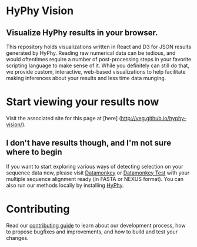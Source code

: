 # HyPhy Vision
## Visualize HyPhy results in your browser. 

This repository holds visualizations written in React and D3 for JSON results
generated by HyPhy. Reading raw numerical data can be tedious, and would
oftentimes require a number of post-processing steps in your favorite scripting
language to make sense of it. While you definitely can still do that, we provide
custom, interactive, web-based visualizations to help facilitate making
inferences about your results and less time data munging.

# Start viewing your results now
Visit the associated site for this page at [here]
(http://veg.github.io/hyphy-vision/).

## I don't have results though, and I'm not sure where to begin
If you want to start exploring various ways of detecting selection on your
sequence data now, please visit [Datamonkey](datamonkey.org) or [Datamonkey
Test](test.datamonkey.org) with your multiple sequence alignment ready (in FASTA
or NEXUS format). You can also run our methods locally by installing
[HyPhy](hyphy.org).

# Contributing
Read our [contributing guide](CONTRIBUTING.md) to learn about our development process, how to
propose bugfixes and improvements, and how to build and test your changes.
